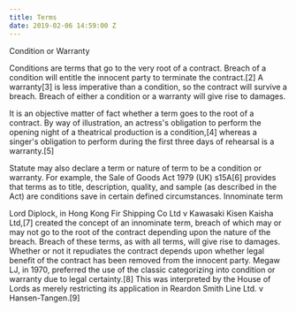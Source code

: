```yaml
---
title: Terms
date: 2019-02-06 14:59:00 Z
---
```


Condition or Warranty

Conditions are terms that go to the very root of a contract. Breach of a condition will entitle the innocent party to terminate the contract.[2] A warranty[3] is less imperative than a condition, so the contract will survive a breach. Breach of either a condition or a warranty will give rise to damages.

It is an objective matter of fact whether a term goes to the root of a contract. By way of illustration, an actress's obligation to perform the opening night of a theatrical production is a condition,[4] whereas a singer's obligation to perform during the first three days of rehearsal is a warranty.[5]

Statute may also declare a term or nature of term to be a condition or warranty. For example, the Sale of Goods Act 1979 (UK) s15A[6] provides that terms as to title, description, quality, and sample (as described in the Act) are conditions save in certain defined circumstances.
Innominate term

Lord Diplock, in Hong Kong Fir Shipping Co Ltd v Kawasaki Kisen Kaisha Ltd,[7] created the concept of an innominate term, breach of which may or may not go to the root of the contract depending upon the nature of the breach. Breach of these terms, as with all terms, will give rise to damages. Whether or not it repudiates the contract depends upon whether legal benefit of the contract has been removed from the innocent party. Megaw LJ, in 1970, preferred the use of the classic categorizing into condition or warranty due to legal certainty.[8] This was interpreted by the House of Lords as merely restricting its application in Reardon Smith Line Ltd. v Hansen-Tangen.[9] 